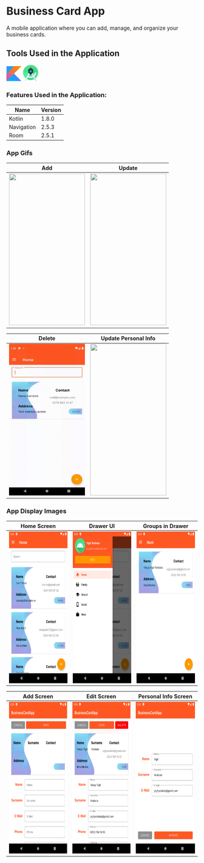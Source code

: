 # Business Card App
A mobile application where you can add, manage, and organize your business cards.

## Tools Used in the Application

<a href="https://kotlinlang.org/" rel="nofollow"><img alt="kotlin" src="https://github.com/cengizhanerturan/cengizhanerturan/blob/main/language_icons/kotlin.svg" width="40" style="max-width: 100%;"></a>
<a href="https://developer.android.com/studio" rel="nofollow"><img alt="android_studio" src="https://github.com/cengizhanerturan/cengizhanerturan/blob/main/database_and_tool_icons/android_studio.svg" width="40" style="max-width: 100%;"></a>

### Features Used in the Application:
                    
Name  | Version
------------- | -------------
Kotlin | 1.8.0
Navigation  | 2.5.3
Room | 2.5.1
</p>

### App Gifs

Add  | Update 
------------- | -------------
<a><img src="https://github.com/cengizhanerturan/kotlin_business_card_app/blob/main/app_gifs/add.gif" width="200" height="400" /></a> | <a><img src="https://github.com/cengizhanerturan/kotlin_business_card_app/blob/main/app_gifs/update.gif" width="200" height="400" /></a>

Delete | Update Personal Info
------------- | -------------
<a><img src="https://github.com/cengizhanerturan/kotlin_business_card_app/blob/main/app_gifs/delete.gif" width="200" height="400" /></a> | <a><img src="https://github.com/cengizhanerturan/kotlin_business_card_app/blob/main/app_gifs/update_personal_info.gif" width="200" height="400" /></a>
</p>

### App Display Images

Home Screen  | Drawer UI | Groups in Drawer
------------- | ------------- | -------------
<a><img src="https://github.com/cengizhanerturan/kotlin_business_card_app/blob/main/app_images/home.png" width="200" height="400" /></a> | <a><img src="https://github.com/cengizhanerturan/kotlin_business_card_app/blob/main/app_images/drawer.png" width="200" height="400" /></a> | <a><img src="https://github.com/cengizhanerturan/kotlin_business_card_app/blob/main/app_images/group_screen.png" width="200" height="400" /></a>

Add Screen  | Edit Screen | Personal Info Screen
------------- | ------------- | -------------
<a><img src="https://github.com/cengizhanerturan/kotlin_business_card_app/blob/main/app_images/add.png" width="200" height="400" /></a> | <a><img src="https://github.com/cengizhanerturan/kotlin_business_card_app/blob/main/app_images/edit.png" width="200" height="400" /></a> | <a><img src="https://github.com/cengizhanerturan/kotlin_business_card_app/blob/main/app_images/personal_info.png" width="200" height="400" /></a>
